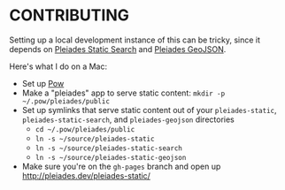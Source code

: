 CONTRIBUTING
============

Setting up a local development instance of this can be tricky, since it depends on [Pleiades Static Search](https://github.com/ryanfb/pleiades-static-search/) and [Pleiades GeoJSON](https://github.com/ryanfb/pleiades-geojson/).

Here's what I do on a Mac:

* Set up [Pow](http://pow.cx/)
* Make a "pleiades" app to serve static content: `mkdir -p ~/.pow/pleiades/public`
* Set up symlinks that serve static content out of your `pleiades-static`, `pleiades-static-search`, and `pleiades-geojson` directories
  * `cd ~/.pow/pleiades/public`
  * `ln -s ~/source/pleiades-static`
  * `ln -s ~/source/pleiades-static-search`
  * `ln -s ~/source/pleiades-static-geojson`
* Make sure you're on the `gh-pages` branch and open up <http://pleiades.dev/pleiades-static/>
